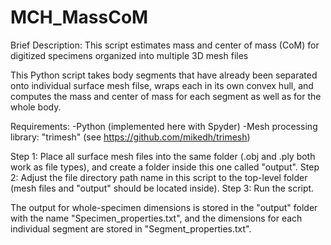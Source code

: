 # MCH_MassCoM
Brief Description: This script estimates mass and center of mass (CoM) for digitized specimens organized into multiple 3D mesh files



This Python script takes body segments that have already been separated onto individual surface mesh filse, wraps each in its own convex hull, and computes the mass and center of mass for each segment as well as for the whole body.

Requirements:
-Python (implemented here with Spyder)
-Mesh processing library: "trimesh" (see https://github.com/mikedh/trimesh)

Step 1: Place all surface mesh files into the same folder (.obj and .ply both work as file types), and create a folder inside this one called "output".
Step 2: Adjust the file directory path name in this script to the top-level folder (mesh files and "output" should be located inside).
Step 3: Run the script.

The output for whole-specimen dimensions is stored in the "output" folder with the name "Specimen_properties.txt", and the dimensions for each individual segment are stored in "Segment_properties.txt".
